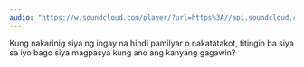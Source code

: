 ```yaml
---
audio: "https://w.soundcloud.com/player/?url=https%3A//api.soundcloud.com/tracks/1406307946%3Fsecret_token%3Ds-xuLp71fV3uV&color=%23ff5500&auto_play=true&hide_related=false&show_comments=true&show_user=true&show_reposts=false&show_teaser=true&visual=true"
---
```


Kung nakarinig siya ng ingay na hindi pamilyar o nakatatakot, titingin ba siya sa iyo bago siya magpasya kung ano ang
kanyang gagawin?